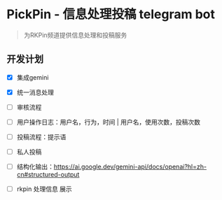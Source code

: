 # PickPin - 信息处理投稿 telegram bot

> 为RKPin频道提供信息处理和投稿服务

## 开发计划
- [x] 集成gemini
- [x] 统一消息处理

- [ ] 审核流程

- [ ] 用户操作日志：用户名，行为，时间 | 用户名，使用次数，投稿次数
- [ ] 投稿流程：提示语
- [ ] 私人投稿

- [ ] 结构化输出：https://ai.google.dev/gemini-api/docs/openai?hl=zh-cn#structured-output
- [ ] rkpin 处理信息 展示
